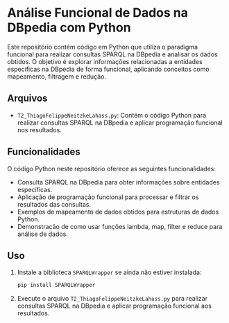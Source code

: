 # Análise Funcional de Dados na DBpedia com Python

Este repositório contém código em Python que utiliza o paradigma funcional para realizar consultas SPARQL na DBpedia e analisar os dados obtidos. O objetivo é explorar informações relacionadas a entidades específicas na DBpedia de forma funcional, aplicando conceitos como mapeamento, filtragem e redução.

## Arquivos

- `T2_ThiagoFelippeNeitzkeLahass.py`: Contém o código Python para realizar consultas SPARQL na DBpedia e aplicar programação funcional nos resultados.

## Funcionalidades

O código Python neste repositório oferece as seguintes funcionalidades:

- Consulta SPARQL na DBpedia para obter informações sobre entidades específicas.
- Aplicação de programação funcional para processar e filtrar os resultados das consultas.
- Exemplos de mapeamento de dados obtidos para estruturas de dados Python.
- Demonstração de como usar funções lambda, map, filter e reduce para análise de dados.

## Uso

1. Instale a biblioteca `SPARQLWrapper` se ainda não estiver instalada:
   ```bash
   pip install SPARQLWrapper
2. Execute o arquivo `T2_ThiagoFelippeNeitzkeLahass.py` para realizar consultas SPARQL na DBpedia e aplicar programação funcional aos resultados.